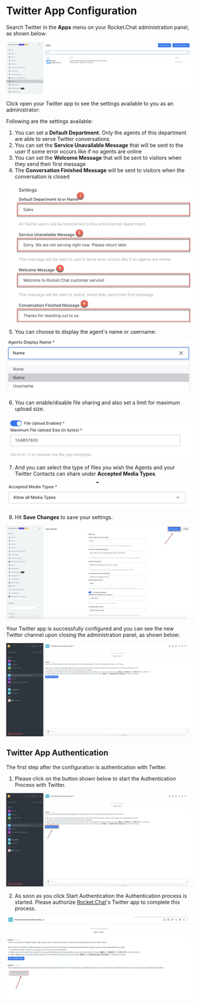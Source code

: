 # Twitter App Configuration

Search Twitter in the **Apps** menu on your Rocket.Chat administration panel, as shown below:

![](../../../.gitbook/assets/image%20%28409%29.png)

Click open your Twitter app to see the settings available to you as an administrator: 

Following are the settings available:

1. You can set a **Default Department**. Only the agents of this department are able to serve Twitter conversations
2. You can set the **Service Unavailable Message** that will be sent to the user if some error occurs like if no agents are online
3. You can set the **Welcome Message** that will be sent to visitors when they send their first message
4. The **Conversation Finished Message** will be sent to visitors when the conversation is closed

![](../../../.gitbook/assets/image%20%28400%29.png)

5.  You can choose to display the agent's name or username:

![](../../../.gitbook/assets/image%20%28399%29.png)

6. You can enable/disable file sharing and also set a limit for maximum upload size.

![](../../../.gitbook/assets/image%20%28391%29.png)

7. And you can select the type of files you wish the Agents and your Twitter Contacts can share under **Accepted Media Types**.

![](../../../.gitbook/assets/image%20%28394%29.png)

8. Hit **Save Changes** to save your settings.

![](../../../.gitbook/assets/image%20%28393%29.png)

Your Twitter app is successfully configured and you can see the new Twitter channel upon closing the administration panel, as shown below:

![](../../../.gitbook/assets/image%20%28392%29.png)

## Twitter App Authentication

The first step after the configuration is authentication with Twitter. 

1. Please click on the button shown below to start the Authentication Process with Twitter.

![](../../../.gitbook/assets/image%20%28398%29.png)

2. As soon as you click Start Authentication the  Authentication process is started. Please authorize [Rocket.Chat](http://rocket.chat/)'s Twitter app to complete this process.

![](../../../.gitbook/assets/image%20%28414%29.png)

 

